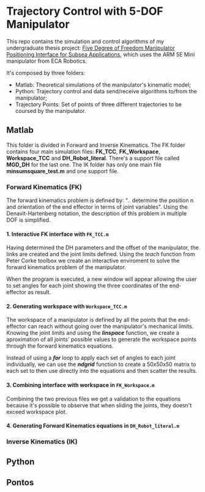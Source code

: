 # Trajectory Control with 5-DOF Manipulator

This repo contains the simulation and control algorithms of my undergraduate thesis project: [Five Degree of Freedom Manipulator Positioning Interface for Subsea Applications](https://www.maxwell.vrac.puc-rio.br/colecao.php?strSecao=resultado&nrSeq=53802@2), which uses the ARM 5E Mini manipulator from ECA Robotics.

It's composed by three folders:

- Matlab: Theoretical simulations of the manipulator's kinematic model;
- Python: Trajectory control and data send/receive algorithms to/from the manipulator;
- Trajectory Points: Set of points of three different trajectories to be coursed by the manipulator.

## Matlab

This folder is divided in Forward and Inverse Kinematics. The FK folder contains four main simulation files: **FK_TCC**, **FK_Workspace**, **Workspace_TCC** and **DH_Robot_literal**. There's a support file called **MGD_DH** for the last one. The IK folder has only one main file **minsumsquare_test.m** and one support file.

### Forward Kinematics (FK)

The forward kinematics problem is defined by: ".. determine the position n and orientation of the end effector in terms of joint variables". Using the Denavit-Hartenberg notation, the description of this problem in multiple DOF is simplified.

#### 1. Interactive FK interface with `FK_TCC.m`

Having determined the DH parameters and the offset of the manipulator, the links are created and the joint limits defined. Using the _teach_ function from Peter Corke toolbox we create an interactive enviroment to solve the forward kinematics problem of the manipulator.

When the program is executed, a new window will appear allowing the user to set angles for each joint showing the three coordinates of the end-effector as result.

#### 2. Generating workspace with `Workspace_TCC.m`

The workspace of a manipulator is defined by all the points that the end-effector can reach without going over the manipulator's mechanical limits. Knowing the joint limits and using the ***linspace*** function, we create a aproximation of all joints' possible values to generate the workspace points through the forward kinematics equations.

Instead of using a ***for*** loop to apply each set of angles to each joint individually, we can use the ***ndgrid*** function to create a 50x50x50 matrix to each set to then use directly into the equations and then scatter the results.

#### 3. Combining interface with workspace in `FK_Workspace.m`

Combining the two previous files we get a validation to the equations because it's possible to observe that when sliding the joints, they doesn't exceed workspace plot.

#### 4. Generating Forward Kinematics equations in `DH_Robot_literal.m`

### Inverse Kinematics (IK)

## Python
 
## Pontos

